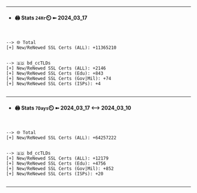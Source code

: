 

---
- #### 🖨️ **Stats** `24Hr`⏲️ ➼ 2024_03_17
```console


--> 🌐 Total
[+] New/ReNewed SSL Certs (ALL): +11365210


--> 🇧🇩 bd_ccTLDs
[+] New/ReNewed SSL Certs (ALL): +2146
[+] New/ReNewed SSL Certs (Edu): +843
[+] New/ReNewed SSL Certs (Gov|Mil): +74
[+] New/ReNewed SSL Certs (ISPs): +4


```

---
- #### 🖨️ **Stats** `7Days`⏲️ ➼ 2024_03_17 <--> 2024_03_10
```console


--> 🌐 Total
[+] New/ReNewed SSL Certs (ALL): +64257222


--> 🇧🇩 bd_ccTLDs
[+] New/ReNewed SSL Certs (ALL): +12179
[+] New/ReNewed SSL Certs (Edu): +4756
[+] New/ReNewed SSL Certs (Gov|Mil): +852
[+] New/ReNewed SSL Certs (ISPs): +20


```

---

